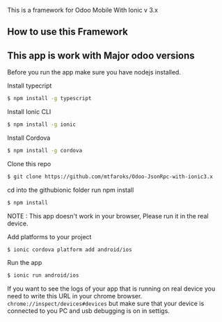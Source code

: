 This is a framework for Odoo Mobile With Ionic v 3.x

## How to use this Framework

## This app is work with Major odoo versions

Before you run the app make sure you have nodejs installed.

Install typecript
```bash
$ npm install -g typescript
```
Install Ionic CLI

```bash
$ npm install -g ionic
```
Install Cordova
```bash
$ npm install -g cordova
```
Clone this repo
```bash
$ git clone https://github.com/mtfaroks/Odoo-JsonRpc-with-ionic3.x
```
cd into the githubionic folder run npm install
```bash
$ npm install
```
NOTE : This app doesn't work in your browser, Please run it in the real device.

Add platforms to your project
```bash
$ ionic cordova platform add android/ios
```
Run the app
```bash
$ ionic run android/ios
```

If you want to see the logs of your app that is running on real device you need to write this URL in your chrome browser. `chrome://inspect/devices#devices` but make sure that your device is connected to you PC and usb debugging is on in settigs.
